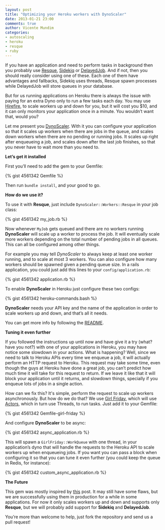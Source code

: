 ```yaml
---
layout: post
title: "Optimizing your Heroku workers with DynoScaler"
date: 2013-01-21 23:00
comments: true
author: Vicente Mundim
categories:
- autoscaling
- heroku
- resque
- ruby
---
```


If you have an application and need to perform tasks in background then you probably use <a href="https://github.com/defunkt/resque">Resque</a>, <a href="https://github.com/mperham/sidekiq">Sidekiq</a> or <a href="https://github.com/tobi/delayed_job">DelayedJob</a>. And if not, then you should really consider using one of these. Each one of them have advantages and fallbacks, Sidekiq uses threads, Resque spawn processes while DelayedJob will store queues in your database.

But for us running applications on Heroku there is always the issue with paying for an extra Dyno only to run a few tasks each day. You may use <a href="http://hirefireapp.com/">Hirefire</a>, to scale workers up and down for you, but it will cost you $10, and it can only monitors your application once in a minute. You wouldn’t want that, would you?
<!-- more -->
Let me present you <a href="https://github.com/dtmconsultoria/dyno_scaler">DynoScaler</a>. With it you can configure your application so that it scales up workers when there are jobs in the queue, and scales down workers when there are no pending or running jobs. It scales up right after enqueueing a job, and scales down after the last job finishes, so that you never have to wait more than you need to.

**Let’s get it installed**

First you’ll need to add the gem to your Gemfile:

{% gist 4561342 Gemfile %}

Then run `bundle install`, and your good to go.

**How do we use it?**

To use it with **Resque**, just include `DynoScaler::Workers::Resque` in your job class:

{% gist 4561342 my_job.rb %}

Now whenever `MyJob` gets queued and there are no workers running **DynoScaler** will scale up a worker to process the job. It will eventually scale more workers depending on the total number of pending jobs in all queues. This can all be configured among other things.

For example you may tell *DynoScaler* to always keep at least one worker running, and to scale at most 3 workers. You can also configure how many workers should be spawned given a pending queue size. In a rails application, you could just add this lines to your `config/application.rb`:

{% gist 4561342 application.rb %}

To enable **DynoScaler** in Heroku just configure these two configs:

{% gist 4561342 heroku-commands.bash %}

**DynoScaler** needs your API key and the name of the application in order to scale workers up and down, and that’s all it needs.

You can get more info by following the <a href="https://github.com/dtmconsultoria/dyno_scaler/blob/master/README.md">README</a>.

**Tuning it even further**

If you followed the instructions up until now and have give it a try (what? have you not?) with one of your applications in Heroku, you may have notice some slowdown in your actions. What is happening? Well, since we need to talk to Heroku APIs every time we enqueue a job, it will actually perform an HTTP request to Heroku. This request may take some time, even though the guys at Heroku have done a great job, you can’t predict how much time it will take for this request to return. If we leave it like that it will block your application until it returns, and slowdown things, specially if you enqueue lots of jobs in a single action.

How can we fix this? It's simple, perform the request to scale up workers asynchronously. But how do we do that? We use <a href="https://github.com/mperham/girl_friday">Girl Friday</a>, which will use <a href="http://en.wikipedia.org/wiki/Actor_model">Actors</a>, which in turn use Threads, to run tasks. Just add it to your Gemfile:

{% gist 4561342 Gemfile-girl-friday %}

And configure **DynoScaler** to be async:

{% gist 4561342 async_application.rb %}

This will spawn a `GirlFriday::WorkQueue` with one thread, in your application’s dyno that will handle the requests to the Heroku API to scale workers up when enqueueing jobs. If you want you can pass a block when configuring it so that you can tune it even further (you could keep the queue in Redis, for instance):

{% gist 4561342 custom_async_application.rb %}

**The Future**

This gem was mostly inspired by <a href="http://verboselogging.com/2010/07/30/auto-scale-your-resque-workers-on-heroku">this</a> post. It may still have some flaws, but we are successfully using them in production for a while in some applications. For now it only scales workers up and down and supports only **Resque**, but we will probably add support for **Sidekiq** and **DelayedJob**.

You’re more than welcome to help, just fork the repository and send us a pull request!
